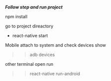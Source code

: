 ***Follow step and run project***

npm install

go to project direactory
   - react-native start


Mobile attach to system and check devices show
>> adb devices

other terminal open run 
>>react-native run-android



